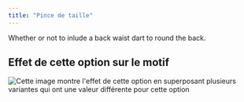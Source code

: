 ```yaml
---
title: "Pince de taille"
---
```


Whether or not to inlude a back waist dart to round the back.

## Effet de cette option sur le motif

![Cette image montre l'effet de cette option en superposant plusieurs variantes qui ont une valeur différente pour cette option](breanna_waistdart_sample.svg "Effet de cette option sur le motif")
